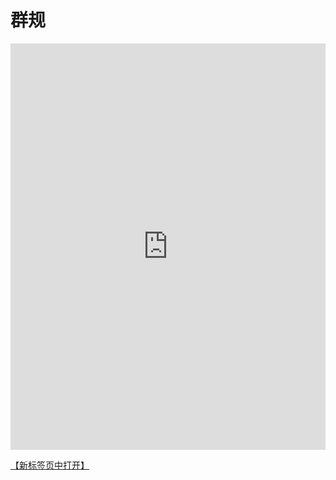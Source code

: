 # 群规

<style>
    #iframeContainer {
        position: relative;
        width: 100%;
		min-height: 650px;
    overflow: auto; 
        overflow: hidden;
    }
    iframe {
        position: absolute;
        width: 100%;
        height: 100%;
        border: none;
    }
</style>

<div id="iframeContainer">
    <iframe id="externalIframe" src="https://docs.qq.com/doc/BqI21X2yZIht1uk2Wg4MIZuY4VMUVJ4EOlkR3qbQ4F0mu2fb4yxLve02Bmo64kq9mU3NZmXX2uu91X2XdkkH0"></iframe>
</div>

<a href="https://docs.qq.com/doc/BqI21X2yZIht1uk2Wg4MIZuY4VMUVJ4EOlkR3qbQ4F0mu2fb4yxLve02Bmo64kq9mU3NZmXX2uu91X2XdkkH0" target="_blank" rel="noopener">【新标签页中打开】</a>
